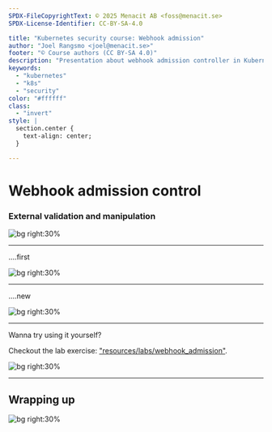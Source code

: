 ```yaml
---
SPDX-FileCopyrightText: © 2025 Menacit AB <foss@menacit.se>
SPDX-License-Identifier: CC-BY-SA-4.0

title: "Kubernetes security course: Webhook admission"
author: "Joel Rangsmo <joel@menacit.se>"
footer: "© Course authors (CC BY-SA 4.0)"
description: "Presentation about webhook admission controller in Kubernetes"
keywords:
  - "kubernetes"
  - "k8s"
  - "security"
color: "#ffffff"
class:
  - "invert"
style: |
  section.center {
    text-align: center;
  }

---
```

<!-- _footer: "%ATTRIBUTION_PREFIX% Brendan J (CC BY 2.0)" -->
# Webhook admission control
### External validation and manipulation

![bg right:30%](images/cyberpunk_wall.jpg)

<!--
-->

---
<!-- _footer: "%ATTRIBUTION_PREFIX% Brendan J (CC BY 2.0)" -->
....first

![bg right:30%](images/cyberpunk_wall.jpg)

<!--
-->

---
<!-- _footer: "%ATTRIBUTION_PREFIX% " -->
....new

![bg right:30%](images/)

<!--
-->

---
<!-- _footer: "%ATTRIBUTION_PREFIX% Rick Harris (CC BY-SA 2.0)" -->
Wanna try using it yourself?

Checkout the lab exercise:
["resources/labs/webhook\_admission"](%RESOURCES_ARCHIVE%).

![bg right:30%](images/graffiti_car_bush.jpg)

<!--
-->

---
<!-- _footer: "%ATTRIBUTION_PREFIX% Brendan J (CC BY 2.0)" -->
## Wrapping up

![bg right:30%](images/cyberpunk_wall.jpg)

<!--
-->
